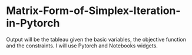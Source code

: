 # Matrix-Form-of-Simplex-Iteration-in-Pytorch
Output will be the tableau given the basic variables, the objective function and the constraints. I will use Pytorch and Notebooks widgets.
